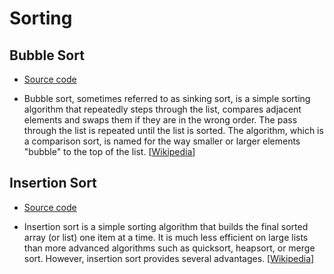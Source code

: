 # Sorting

## Bubble Sort

- [Source code](./bubble_sort.cpp)

- Bubble sort, sometimes referred to as sinking sort, is a simple sorting algorithm that repeatedly steps through the list, compares adjacent elements and swaps them if they are in the wrong order. The pass through the list is repeated until the list is sorted. The algorithm, which is a comparison sort, is named for the way smaller or larger elements "bubble" to the top of the list. [[Wikipedia](https://en.wikipedia.org/wiki/Bubble_sort)]


## Insertion Sort

-  [Source code](./insertion_sort.cpp)

- Insertion sort is a simple sorting algorithm that builds the final sorted array (or list) one item at a time. It is much less efficient on large lists than more advanced algorithms such as quicksort, heapsort, or merge sort. However, insertion sort provides several advantages. [[Wikipedia](https://en.wikipedia.org/wiki/Insertion_sort)]
